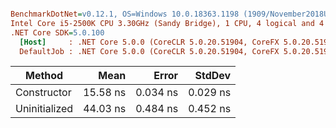 ``` ini

BenchmarkDotNet=v0.12.1, OS=Windows 10.0.18363.1198 (1909/November2018Update/19H2)
Intel Core i5-2500K CPU 3.30GHz (Sandy Bridge), 1 CPU, 4 logical and 4 physical cores
.NET Core SDK=5.0.100
  [Host]     : .NET Core 5.0.0 (CoreCLR 5.0.20.51904, CoreFX 5.0.20.51904), X64 RyuJIT
  DefaultJob : .NET Core 5.0.0 (CoreCLR 5.0.20.51904, CoreFX 5.0.20.51904), X64 RyuJIT


```
|        Method |     Mean |    Error |   StdDev |
|-------------- |---------:|---------:|---------:|
|   Constructor | 15.58 ns | 0.034 ns | 0.029 ns |
| Uninitialized | 44.03 ns | 0.484 ns | 0.452 ns |
